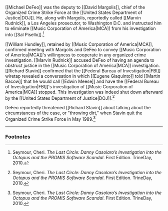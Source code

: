 [[Michael DeFeo]] was the deputy to [[David Margolis]], chief of the Organized Crime Strike Force at the [[United States Department of Justice|DOJ]]. He, along with Margolis, reportedly called [[Marvin Rudnick]], a Los Angeles prosecutor, to Washington D.C. and instructed him to eliminate [[Music Corporation of America|MCA]] from his investigation into [[Sal Pisello]].[^1]

[[William Hundley]], retained by [[Music Corporation of America|MCA]], confirmed meeting with Margolis and DeFeo to convey [[Music Corporation of America|MCA]]'s willingness to cooperate in any organized crime investigation. [[Marvin Rudnick]] accused DeFeo of having an agenda to obstruct justice in the [[Music Corporation of America|MCA]] investigation. [[Richard Stavin]] confirmed that the [[Federal Bureau of Investigation|FBI]] wiretap revealed a conversation in which [[Eugene Giaquinto]] told [[Martin Bacow]] that he would call [[Edwin Meese]] and have the [[Federal Bureau of Investigation|FBI]]'s investigation of [[Music Corporation of America|MCA]] stopped. This investigation was indeed shut down afterward by the [[United States Department of Justice|DOJ]].[^1]

DeFeo reportedly threatened [[Richard Stavin]] about talking about the circumstances of the case, or "throwing dirt," when Stavin quit the Organized Crime Strike Force in May 1989.[^1]

---
### Footnotes

[^1]: Seymour, Cheri. *The Last Circle: Danny Casolaro’s Investigation into the Octopus and the PROMIS Software Scandal*. First Edition. TrineDay, 2010.